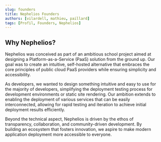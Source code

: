 ```yaml
---
slug: founders
title: Nephelios Founders
authors: [vilardell, mathieu, paillard]
tags: [Profil, Founders, Nephelios]
---
```


## Why Nephelios?

Nephelios was conceived as part of an ambitious school project aimed at designing a Platform-as-a-Service (PaaS) solution from the ground up. 
Our goal was to create an intuitive, self-hosted alternative that embraces the core principles of public cloud PaaS providers while ensuring simplicity and accessibility.

As developers, we wanted to design something intuitive and easy to use for the majority of developers, simplifying the deployment testing process for development environments or static site rendering. 
Our ambition extends to enabling the deployment of various services that can be easily interconnected, allowing for rapid testing and iteration to achieve initial deployment results efficiently.

Beyond the technical aspect, Nephelios is driven by the ethos of transparency, collaboration, and community-driven development. 
By building an ecosystem that fosters innovation, we aspire to make modern application deployment more accessible to everyone.